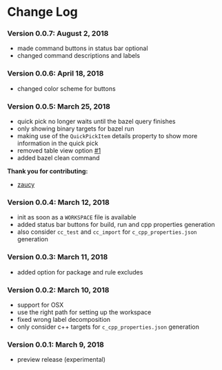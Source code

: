 # Change Log

### Version 0.0.7: August 2, 2018

- made command buttons in status bar optional
- changed command descriptions and labels

### Version 0.0.6: April 18, 2018

- changed color scheme for buttons

### Version 0.0.5: March 25, 2018

- quick pick no longer waits until the bazel query finishes
- only showing binary targets for bazel run
- making use of the `QuickPickItem` details property to show more
information in the quick pick
- removed table view option [#1](https://github.com/dprogm/vscode-bazel-tools/issues/1)
- added bazel clean command

**Thank you for contributing:**

- [zaucy](https://github.com/zaucy)

### Version 0.0.4: March 12, 2018

- init as soon as a `WORKSPACE` file is available
- added status bar buttons for build, run and cpp properties generation
- also consider `cc_test` and `cc_import` for `c_cpp_properties.json` generation

### Version 0.0.3: March 11, 2018

- added option for package and rule excludes

### Version 0.0.2: March 10, 2018

- support for OSX
- use the right path for setting up the workspace
- fixed wrong label decomposition
- only consider c++ targets for `c_cpp_properties.json` generation

### Version 0.0.1: March 9, 2018

- preview release (experimental)